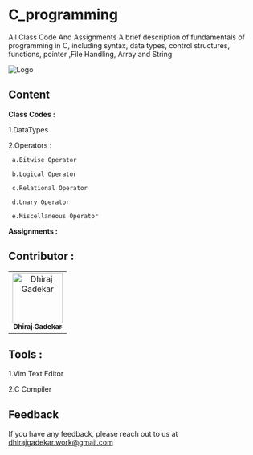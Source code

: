 # C_programming
All Class Code And Assignments
A brief description of fundamentals of programming in C, including syntax, data types, control structures, functions, pointer ,File Handling, Array and String


![Logo](https://imageconindia.com/courses/media/top-banner/course/c_banner.jpg)



## Content
**Class Codes :**

1.DataTypes

2.Operators :

     a.Bitwise Operator
     
     b.Logical Operator
     
     c.Relational Operator
     
     d.Unary Operator
     
     e.Miscellaneous Operator
     
**Assignments :**

## Contributor :  

<table>
  <tr>
    <td align="center"><a href="https://github.com/DhirajGadekar"><img src="https://avatars.githubusercontent.com/u/111908836?v=4" width="100px;" alt="Dhiraj Gadekar"/><br/><sub><b>Dhiraj Gadekar</b></sub></a><br/>
</tr>
</table>



## Tools :

1.Vim Text Editor

2.C Compiler

## Feedback

If you have any feedback, please reach out to us at dhirajgadekar.work@gmail.com
